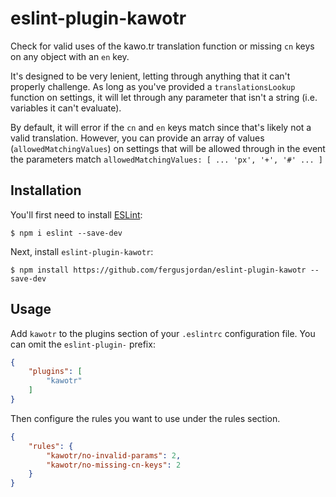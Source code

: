 # eslint-plugin-kawotr

Check for valid uses of the kawo.tr translation function or missing `cn` keys on any object with an `en` key.

It's designed to be very lenient, letting through anything that it can't properly challenge. As long as you've
provided a `translationsLookup` function on settings, it will let through any parameter that isn't a string (i.e. variables it can't evaluate).

By default, it will error if the `cn` and `en` keys match since that's likely not a valid translation.
However, you can provide an array of values (`allowedMatchingValues`) on settings that will be allowed 
through in the event the parameters match `allowedMatchingValues: [ ... 'px', '+', '#' ... ]`

## Installation

You'll first need to install [ESLint](http://eslint.org):

```
$ npm i eslint --save-dev
```

Next, install `eslint-plugin-kawotr`:

```
$ npm install https://github.com/fergusjordan/eslint-plugin-kawotr --save-dev
```

## Usage

Add `kawotr` to the plugins section of your `.eslintrc` configuration file. You can omit the `eslint-plugin-` prefix:

```json
{
    "plugins": [
        "kawotr"
    ]
}
```


Then configure the rules you want to use under the rules section.

```json
{
    "rules": {
        "kawotr/no-invalid-params": 2,
        "kawotr/no-missing-cn-keys": 2
    }
}
```



